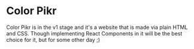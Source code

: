 # Color Pikr

Color Pikr is in the v1 stage and it's a website that is made via plain HTML and CSS. Though implementing React Components in it will be the best choice for it, but for some other day ;)
